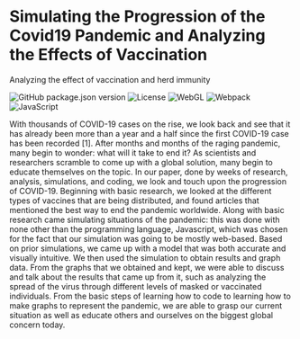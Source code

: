 # Simulating the Progression of the Covid19 Pandemic and Analyzing the Effects of Vaccination
Analyzing the effect of vaccination and herd immunity

![GitHub package.json version](https://img.shields.io/github/package-json/v/Telos-J/covid19-simulation?style=flat-square)
![License](https://img.shields.io/github/license/Telos-J/covid19-simulation?style=flat-square)
![WebGL](https://img.shields.io/badge/-WebGL-990000?style=flat-square&logo=webgl&logoColor=white)
![Webpack](https://img.shields.io/badge/-Webpack-8DD6F9?style=flat-square&logo=webpack&logoColor=white)
![JavaScript](https://img.shields.io/badge/-JavaScript-F7DF1E?style=flat-square&logo=javascript&logoColor=white)

<!---
Find the simulation at [https://telos-j.github.io/covid19-simulation/](https://telos-j.github.io/covid19-simulation/)
-->
With thousands of COVID-19 cases on the rise, we look back and see that it has already been more than a year and a half since the first COVID-19 case has been recorded [1]. After months and months of the raging pandemic, many begin to wonder: what will it take to end it? As scientists and researchers scramble to come up with a global solution, many begin to educate themselves on the topic. In our paper, done by weeks of research, analysis, simulations, and coding, we look and touch upon the progression of COVID-19. Beginning with basic research, we looked at the different types of vaccines that are being distributed, and found articles that mentioned the best way to end the pandemic worldwide. Along with basic research came simulating situations of the pandemic: this was done with none other than the programming language, Javascript, which was chosen for the fact that our simulation was going to be mostly web-based. Based on prior simulations, we came up with a model that was both accurate and visually intuitive. We then used the simulation to obtain results and graph data. From the graphs that we obtained and kept, we were able to discuss and talk about the results that came up from it, such as analyzing the spread of the virus through different levels of masked or vaccinated individuals. From the basic steps of learning how to code to learning how to make graphs to represent the pandemic, we are able to grasp our current situation as well as educate others and ourselves on the biggest global concern today.  
